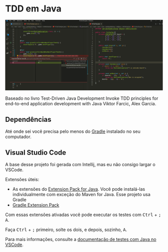 # TDD em Java

![TDD em Java no Visual Studio Code](./.github/vscode-tdd-java.png)

Baseado no livro Test-Driven Java Development Invoke TDD principles for 
end-to-end application development with Java Viktor Farcic, Alex Garcia.

## Dependências

Até onde sei você precisa pelo menos do [Gradle](https://gradle.org/install/)
instalado no seu computador.

## Visual Studio Code

A base desse projeto foi gerada com Intellij, mas eu não consigo largar o VSCode.

Extensões úteis:

- As extensões do [Extension Pack for Java](https://marketplace.visualstudio.com/items?itemName=vscjava.vscode-java-pack).
Você pode instalá-las individualmente com exceção do Maven for Java. Esse 
projeto usa Gradle
- [Gradle Extension Pack](https://marketplace.visualstudio.com/items?itemName=richardwillis.vscode-gradle-extension-pack)

Com essas extensões ativadas você pode executar os testes com
<kbd>Ctrl</kbd> + <kbd>;</kbd> <kbd>A</kbd>. 

Faça <kbd>Ctrl</kbd> + <kbd>;</kbd> primeiro, solte os dois, e depois, sozinho,
<kbd>A</kbd>.

Para mais informações, consulte a [documentação de testes com Java no VSCode](https://code.visualstudio.com/docs/java/java-testing#_vs-code-testing-commands).